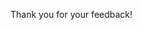 <p>Thank you for your feedback!</p>
<p><script>
window.setTimeout(function(){
        // Move to a new location or you can do something else
        window.location.href = "https://ibrahimsharif.com";
    }, 3000);
</script></p>
